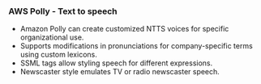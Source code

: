 ### AWS Polly - Text to speech 

- Amazon Polly can create customized NTTS voices for specific organizational use.
- Supports modifications in pronunciations for company-specific terms using custom lexicons.
- SSML tags allow styling speech for different expressions.
- Newscaster style emulates TV or radio newscaster speech. 
